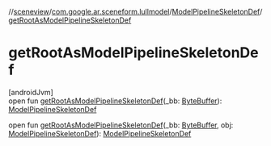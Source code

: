 //[sceneview](../../../index.md)/[com.google.ar.sceneform.lullmodel](../index.md)/[ModelPipelineSkeletonDef](index.md)/[getRootAsModelPipelineSkeletonDef](get-root-as-model-pipeline-skeleton-def.md)

# getRootAsModelPipelineSkeletonDef

[androidJvm]\
open fun [getRootAsModelPipelineSkeletonDef](get-root-as-model-pipeline-skeleton-def.md)(_bb: [ByteBuffer](https://developer.android.com/reference/kotlin/java/nio/ByteBuffer.html)): [ModelPipelineSkeletonDef](index.md)

open fun [getRootAsModelPipelineSkeletonDef](get-root-as-model-pipeline-skeleton-def.md)(_bb: [ByteBuffer](https://developer.android.com/reference/kotlin/java/nio/ByteBuffer.html), obj: [ModelPipelineSkeletonDef](index.md)): [ModelPipelineSkeletonDef](index.md)
